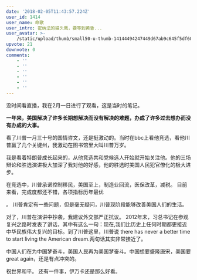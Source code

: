 ```yaml
---
date: '2018-02-05T11:43:57.224Z'
user_id: 1414
user_name: 命歌
user_intro: 密纳法的猫头鹰，要等到黄昏...
user_avatar: >-
    /static/upload/thumb/small50-u-thumb-14144494247449d67ab9c645f5df6077d6f8532a742c.png
upvote: 21
downvote: 0
comments:
    - ''
    - ''
    - ''
    - ''
    - ''
    - ''
---
```


没时间看直播，我在2月一日进行了观看，这是当时的笔记。

**一年来，美国解决了许多长期想解决而没有解决的难题，办成了许多过去想办而没有办成的大事。**

看了川普一月三十号的国情咨文，还是挺激动的。当时在bbc上看他竞选，看他川普赢了几个关键州，我激动在图书馆里大叫川普万岁。

我是看着特朗普成长起来的，从他竞选共和党候选人开始就开始关注他。他的三场辩论和胜选演讲极大加深了我对他的好感，他的胜选时美国人民犯官僚化的极大进步。

在竞选中，川普承诺控制移民，美国至上，制造业回流，医保改革，减税。 目前来看，完成度都还不错，各项指标历年最优

。 川普肯定有一些问题，但是毫无疑问，川普现阶段能够改善美国人们的生活。

对了，川普在演讲中抄袭，我建议外交部严正抗议。 2012年末，习总书记在参观复兴之路时发表了讲话，其中有这么一句：现在,我们比历史上任何时期都更接近中华民族伟大复兴的目标。到了川普这里，川普说 there has never a better time to start living the American dream.两句话其实非常接近了。

中国人们在为中国梦奋斗，美国人民再为美国梦奋斗。中国想要盛隆唐宋，美国要great again，还是有点冲突的。

祝世界和平。 还有一件事，伊万卡还是那么好看。
